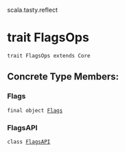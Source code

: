 scala.tasty.reflect
# trait FlagsOps

<pre><code class="language-scala" >trait FlagsOps extends Core</pre></code>
## Concrete Type Members:
### Flags
<pre><code class="language-scala" >final object <a href="./FlagsOps/Flags$.md">Flags</a></pre></code>
### FlagsAPI
<pre><code class="language-scala" >class <a href="./FlagsOps/FlagsAPI.md">FlagsAPI</a></pre></code>
